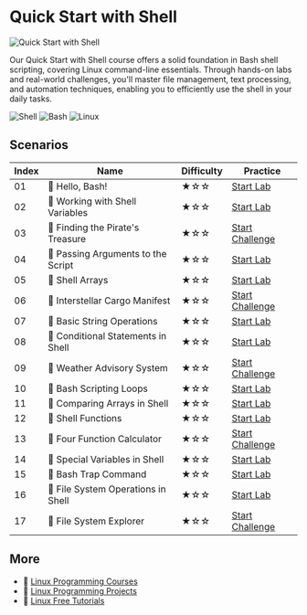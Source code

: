 # Quick Start with Shell

![Quick Start with Shell](https://cover-creator.appbot.io/quick-start-with-shell.png)

Our Quick Start with Shell course offers a solid foundation in Bash shell scripting, covering Linux command-line essentials. Through hands-on labs and real-world challenges, you'll master file management, text processing, and automation techniques, enabling you to efficiently use the shell in your daily tasks.

![Shell](https://img.shields.io/badge/Shell-whitesmoke?style=for-the-badge&logo=shell)
![Bash](https://img.shields.io/badge/Bash-whitesmoke?style=for-the-badge&logo=bash)
![Linux](https://img.shields.io/badge/Linux-whitesmoke?style=for-the-badge&logo=linux)


## Scenarios

|   Index | Name                              | Difficulty   | Practice                                                                   |
|---------|-----------------------------------|--------------|----------------------------------------------------------------------------|
|      01 | 📖 Hello, Bash!                    | ★☆☆          | <a target='_blank' href='https://labex.io/labs/388809'>Start Lab</a>       |
|      02 | 📖 Working with Shell Variables    | ★☆☆          | <a target='_blank' href='https://labex.io/labs/388810'>Start Lab</a>       |
|      03 | 🎯 Finding the Pirate's Treasure   | ★☆☆          | <a target='_blank' href='https://labex.io/labs/388807'>Start Challenge</a> |
|      04 | 📖 Passing Arguments to the Script | ★☆☆          | <a target='_blank' href='https://labex.io/labs/388811'>Start Lab</a>       |
|      05 | 📖 Shell Arrays                    | ★☆☆          | <a target='_blank' href='https://labex.io/labs/388812'>Start Lab</a>       |
|      06 | 🎯 Interstellar Cargo Manifest     | ★☆☆          | <a target='_blank' href='https://labex.io/labs/388869'>Start Challenge</a> |
|      07 | 📖 Basic String Operations         | ★☆☆          | <a target='_blank' href='https://labex.io/labs/388814'>Start Lab</a>       |
|      08 | 📖 Conditional Statements in Shell | ★☆☆          | <a target='_blank' href='https://labex.io/labs/388815'>Start Lab</a>       |
|      09 | 🎯 Weather Advisory System         | ★☆☆          | <a target='_blank' href='https://labex.io/labs/388885'>Start Challenge</a> |
|      10 | 📖 Bash Scripting Loops            | ★☆☆          | <a target='_blank' href='https://labex.io/labs/388816'>Start Lab</a>       |
|      11 | 📖 Comparing Arrays in Shell       | ★☆☆          | <a target='_blank' href='https://labex.io/labs/388817'>Start Lab</a>       |
|      12 | 📖 Shell Functions                 | ★☆☆          | <a target='_blank' href='https://labex.io/labs/388818'>Start Lab</a>       |
|      13 | 🎯 Four Function Calculator        | ★☆☆          | <a target='_blank' href='https://labex.io/labs/388893'>Start Challenge</a> |
|      14 | 📖 Special Variables in Shell      | ★☆☆          | <a target='_blank' href='https://labex.io/labs/388819'>Start Lab</a>       |
|      15 | 📖 Bash Trap Command               | ★☆☆          | <a target='_blank' href='https://labex.io/labs/388820'>Start Lab</a>       |
|      16 | 📖 File System Operations in Shell | ★☆☆          | <a target='_blank' href='https://labex.io/labs/388821'>Start Lab</a>       |
|      17 | 🎯 File System Explorer            | ★☆☆          | <a target='_blank' href='https://labex.io/labs/388898'>Start Challenge</a> |

## More

- 🔗 [Linux Programming Courses](https://github.com/labex-labs/awesome-programming-courses)
- 🔗 [Linux Programming Projects](https://github.com/labex-labs/awesome-programming-projects)
- 🔗 [Linux Free Tutorials](https://github.com/labex-labs/linux-free-tutorials)

